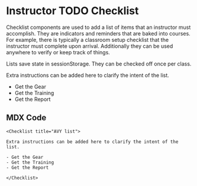 # Instructor TODO Checklist

Checklist components are used to add a list of items that an instructor must accomplish. They are indicators and reminders that are baked into courses. For example, there is typically a classroom setup checklist that the instructor must complete upon arrival. Additionally they can be used anywhere to verify or keep track of things.

<Info>
Lists save state in sessionStorage. They can be checked off once per class.
</Info>

<Checklist title="AVY list">

Extra instructions can be added here to clarify the intent of the list.

- Get the Gear
- Get the Training
- Get the Report

</Checklist>

## MDX Code

```
<Checklist title="AVY list">

Extra instructions can be added here to clarify the intent of the list.

- Get the Gear
- Get the Training
- Get the Report

</Checklist>
```
